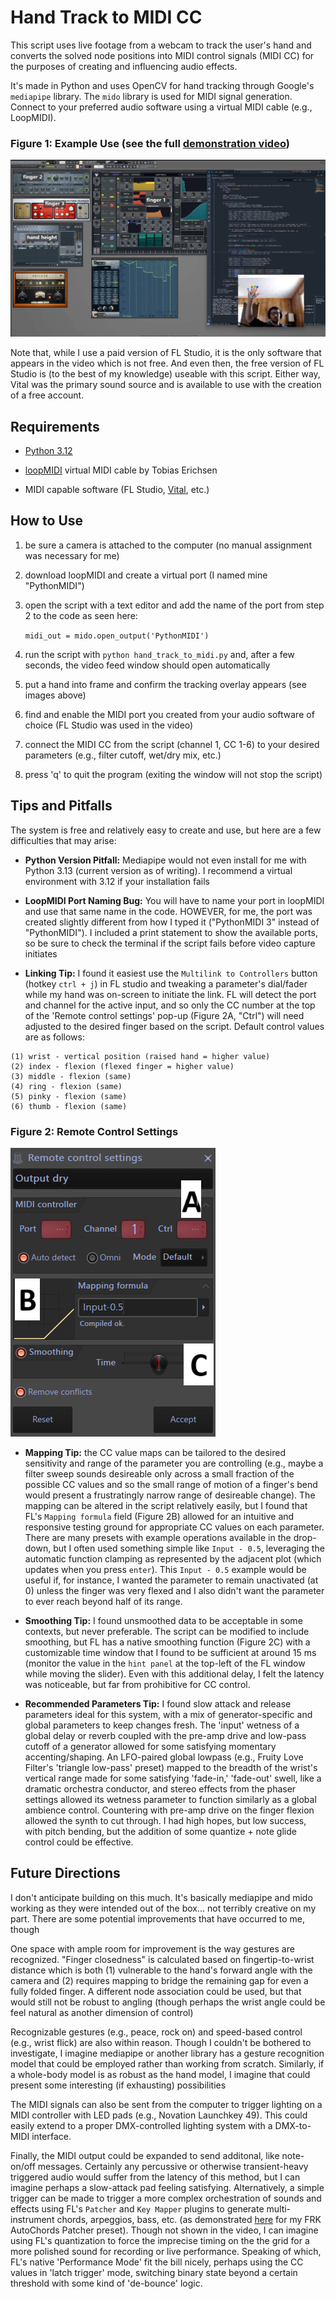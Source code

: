 # Hand Track to MIDI CC

This script uses live footage from a webcam to track the user's hand and converts the solved node positions into MIDI control signals (MIDI CC) for the purposes of creating and influencing audio effects.

It's made in Python and uses OpenCV for hand tracking through Google's `mediapipe` library.  The `mido` library is used for MIDI signal generation.  Connect to your preferred audio software using a virtual MIDI cable (e.g., LoopMIDI).

### **Figure 1:** Example Use (see the full [demonstration video](https://youtu.be/Xb88uwkwUaE))

![FL example](1_FL.png)

Note that, while I use a paid version of FL Studio, it is the only software that appears in the video which is not free.  And even then, the free version of FL Studio is (to the best of my knowledge) useable with this script.  Either way,  Vital was the primary sound source and is available to use with the creation of a free account.

## Requirements

- [Python 3.12](https://www.python.org/downloads/release/python-3120/)

- [loopMIDI](https://www.tobias-erichsen.de/software/loopmidi.html) virtual MIDI cable by Tobias Erichsen

- MIDI capable software (FL Studio, [Vital](https://vital.audio/), etc.)

## How to Use

1) be sure a camera is attached to the computer (no manual assignment was necessary for me)

2) download loopMIDI and create a virtual port (I named mine "PythonMIDI")

3) open the script with a text editor and add the name of the port from step 2 to the code as seen here:

   `midi_out = mido.open_output('PythonMIDI')`

4) run the script with `python hand_track_to_midi.py` and, after a few seconds, the video feed window should open automatically

5) put a hand into frame and confirm the tracking overlay appears (see images above)

6) find and enable the MIDI port you created from your audio software of choice (FL Studio was used in the video)

7) connect the MIDI CC from the script (channel 1, CC 1-6) to your desired parameters (e.g., filter cutoff, wet/dry mix, etc.)

8) press 'q' to quit the program (exiting the window will not stop the script)

## Tips and Pitfalls

The system is free and relatively easy to create and use, but here are a few difficulties that may arise:

- **Python Version Pitfall:** Mediapipe would not even install for me with Python 3.13 (current version as of writing).  I recommend a virtual environment with 3.12 if your installation fails

- **LoopMIDI Port Naming Bug:** You will have to name your port in loopMIDI and use that same name in the code.  HOWEVER, for me, the port was created slightly different from how I typed it ("PythonMIDI 3" instead of "PythonMIDI").  I included a print statement to show the available ports, so be sure to check the terminal if the script fails before video capture initiates

- **Linking Tip:** I found it easiest use the `Multilink to Controllers` button (hotkey `ctrl + j`) in FL studio and tweaking a parameter's dial/fader while my hand was on-screen to initiate the link.  FL will detect the port and channel for the active input, and so only the CC number at the top of the 'Remote control settings' pop-up (Figure 2A, "Ctrl") will need adjusted to the desired finger based on the script.  Default control values are as follows:

```
(1) wrist - vertical position (raised hand = higher value)
(2) index - flexion (flexed finger = higher value)
(3) middle - flexion (same)
(4) ring - flexion (same)
(5) pinky - flexion (same)
(6) thumb - flexion (same)
```

### **Figure 2:** Remote Control Settings

![Remote Control Settings](2_RemoteControlSettings.png)

- **Mapping Tip:** the CC value maps can be tailored to the desired sensitivity and range of the parameter you are controlling (e.g., maybe a filter sweep sounds desireable only across a small fraction of the possible CC values and so the small range of motion of a finger's bend would present a frustratingly narrow range of desireable change).  The mapping can be altered in the script relatively easily, but I found that FL's `Mapping formula` field (Figure 2B) allowed for an intuitive and responsive testing ground for appropriate CC values on each parameter.  There are many presets with example operations available in the drop-down, but I often used something simple like `Input - 0.5`, leveraging the automatic function clamping as represented by the adjacent plot (which updates when you press `enter`).  This `Input - 0.5` example would be useful if, for instance, I wanted the parameter to remain unactivated (at 0) unless the finger was very flexed and I also didn't want the parameter to ever reach beyond half of its range.

- **Smoothing Tip:** I found unsmoothed data to be acceptable in some contexts, but never preferable.  The script can be modified to include smoothing, but FL has a native smoothing function (Figure 2C) with a customizable time window that I found to be sufficient at around 15 ms (monitor the value in the `hint panel` at the top-left of the FL window while moving the slider).  Even with this additional delay, I felt the latency was noticeable, but far from prohibitive for CC control.

- **Recommended Parameters Tip:** I found slow attack and release parameters ideal for this system, with a mix of generator-specific and global parameters to keep changes fresh.  The 'input' wetness of a global delay or reverb coupled with the pre-amp drive and low-pass cutoff of a generator allowed for some satisfying momentary accenting/shaping.  An LFO-paired global lowpass (e.g., Fruity Love Filter's 'triangle low-pass' preset) mapped to the breadth of the wrist's vertical range made for some satisfying 'fade-in,' 'fade-out' swell, like a dramatic orchestra conductor, and stereo effects from the phaser settings allowed its wetness parameter to function similarly as a global ambience control.  Countering with pre-amp drive on the finger flexion allowed the synth to cut through.  I had high hopes, but low success, with pitch bending, but the addition of some quantize + note glide control could be effective.

## Future Directions

I don't anticipate building on this much.  It's basically mediapipe and mido working as they were intended out of the box... not terribly creative on my part.  There are some potential improvements that have occurred to me, though

One space with ample room for improvement is the way gestures are recognized. "Finger closedness" is calculated based on fingertip-to-wrist distance which is both (1) vulnerable to the hand's forward angle with the camera and (2) requires mapping to bridge the remaining gap for even a fully folded finger.  A different node association could be used, but that would still not be robust to angling (though perhaps the wrist angle could be feel natural as another dimension of control)

Recognizable gestures (e.g., peace, rock on) and speed-based control (e.g., wrist flick) are also within reason.  Though I couldn't be bothered to investigate, I imagine mediapipe or another library has a gesture recognition model that could be employed rather than working from scratch.  Similarly, if a whole-body model is as robust as the hand model, I imagine that could present some interesting (if exhausting) possibilities

The MIDI signals can also be sent from the computer to trigger lighting on a MIDI controller with LED pads (e.g., Novation Launchkey 49).  This could easily extend to a proper DMX-controlled lighting system with a DMX-to-MIDI interface.

Finally, the MIDI output could be expanded to send additonal, like note-on/off messages.  Certainly any percussive or otherwise transient-heavy triggered audio would suffer from the latency of this method, but I can imagine perhaps a slow-attack pad feeling satisfying.  Alternatively, a simple trigger can be made to trigger a more complex orchestration of sounds and effects using FL's `Patcher` and `Key Mapper` plugins to generate multi-instrument chords, arpeggios, bass, etc. (as demonstrated [here](https://youtu.be/1eidT2TAIt8) for my FRK AutoChords Patcher preset).  Though not shown in the video, I can imagine using FL's quantization to force the imprecise timing on the the grid for a more polished sound for recording or live performance.  Speaking of which, FL's native 'Performance Mode' fit the bill nicely, perhaps using the CC values in 'latch trigger' mode, switching binary state beyond a certain threshold with some kind of 'de-bounce' logic.
